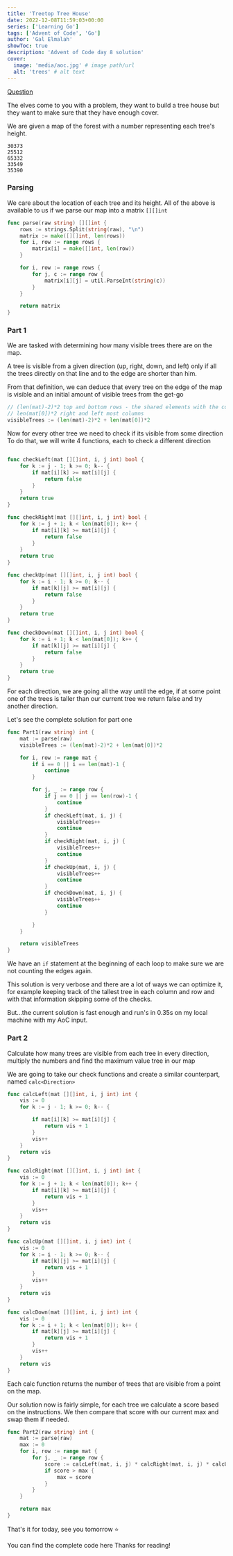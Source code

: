 ```yaml
---
title: 'Treetop Tree House'
date: 2022-12-08T11:59:03+00:00
series: ['Learning Go']
tags: ['Advent of Code', 'Go']
author: 'Gal Elmalah'
showToc: true
description: 'Advent of Code day 8 solution'
cover:
  image: 'media/aoc.jpg' # image path/url
  alt: 'trees' # alt text
---
```


[Question](https://adventofcode.com/2022/day/8)

The elves come to you with a problem, they want to build a tree house but they want to make sure that they have enough cover.

We are given a map of the forest with a number representing each tree's height.

```
30373
25512
65332
33549
35390
```

### Parsing

We care about the location of each tree and its height.
All of the above is available to us if we parse our map into a matrix `[][]int`

```go
func parse(raw string) [][]int {
	rows := strings.Split(string(raw), "\n")
	matrix := make([][]int, len(rows))
	for i, row := range rows {
		matrix[i] = make([]int, len(row))
	}

	for i, row := range rows {
		for j, c := range row {
			matrix[i][j] = util.ParseInt(string(c))
		}
	}

	return matrix
}
```

### Part 1

We are tasked with determining how many visible trees there are on the map.

A tree is visible from a given direction (up, right, down, and left) only if all the trees directly on that line and to the edge are shorter than him.

From that definition, we can deduce that every tree on the edge of the map is visible and an initial amount of visible trees from the get-go

```go
// (len(mat)-2)*2 top and bottom rows - the shared elements with the columns
// len(mat[0])*2 right and left most columns
visibleTrees := (len(mat)-2)*2 + len(mat[0])*2
```

Now for every other tree we need to check if its visible from some direction
To do that, we will write 4 functions, each to check a different direction

```go

func checkLeft(mat [][]int, i, j int) bool {
	for k := j - 1; k >= 0; k-- {
		if mat[i][k] >= mat[i][j] {
			return false
		}
	}
	return true
}

func checkRight(mat [][]int, i, j int) bool {
	for k := j + 1; k < len(mat[0]); k++ {
		if mat[i][k] >= mat[i][j] {
			return false
		}
	}
	return true
}

func checkUp(mat [][]int, i, j int) bool {
	for k := i - 1; k >= 0; k-- {
		if mat[k][j] >= mat[i][j] {
			return false
		}
	}
	return true
}

func checkDown(mat [][]int, i, j int) bool {
	for k := i + 1; k < len(mat[0]); k++ {
		if mat[k][j] >= mat[i][j] {
			return false
		}
	}
	return true
}

```

For each direction, we are going all the way until the edge, if at some point one of the trees is taller than our current tree we return false and try another direction.

Let's see the complete solution for part one

```go
func Part1(raw string) int {
	mat := parse(raw)
	visibleTrees := (len(mat)-2)*2 + len(mat[0])*2

	for i, row := range mat {
		if i == 0 || i == len(mat)-1 {
			continue
		}

		for j, _ := range row {
			if j == 0 || j == len(row)-1 {
				continue
			}
			if checkLeft(mat, i, j) {
				visibleTrees++
				continue
			}
			if checkRight(mat, i, j) {
				visibleTrees++
				continue
			}
			if checkUp(mat, i, j) {
				visibleTrees++
				continue
			}
			if checkDown(mat, i, j) {
				visibleTrees++
				continue
			}

		}
	}

	return visibleTrees
}

```

We have an `if` statement at the beginning of each loop to make sure we are not counting the edges again.

This solution is very verbose and there are a lot of ways we can optimize it, for example keeping track of the tallest tree in each column and row and with that information skipping some of the checks.

But...the current solution is fast enough and run's in 0.35s on my local machine with my AoC input.

### Part 2

Calculate how many trees are visible from each tree in every direction, multiply the numbers and find the maximum value tree in our map

We are going to take our check functions and create a similar counterpart, named `calc<Direction>`

```go
func calcLeft(mat [][]int, i, j int) int {
	vis := 0
	for k := j - 1; k >= 0; k-- {

		if mat[i][k] >= mat[i][j] {
			return vis + 1
		}
		vis++
	}
	return vis
}

func calcRight(mat [][]int, i, j int) int {
	vis := 0
	for k := j + 1; k < len(mat[0]); k++ {
		if mat[i][k] >= mat[i][j] {
			return vis + 1
		}
		vis++
	}
	return vis
}

func calcUp(mat [][]int, i, j int) int {
	vis := 0
	for k := i - 1; k >= 0; k-- {
		if mat[k][j] >= mat[i][j] {
			return vis + 1
		}
		vis++
	}
	return vis
}

func calcDown(mat [][]int, i, j int) int {
	vis := 0
	for k := i + 1; k < len(mat[0]); k++ {
		if mat[k][j] >= mat[i][j] {
			return vis + 1
		}
		vis++
	}
	return vis
}

```

Each calc function returns the number of trees that are visible from a point on the map.

Our solution now is fairly simple, for each tree we calculate a score based on the instructions.
We then compare that score with our current max and swap them if needed.

```go
func Part2(raw string) int {
	mat := parse(raw)
	max := 0
	for i, row := range mat {
		for j, _ := range row {
			score := calcLeft(mat, i, j) * calcRight(mat, i, j) * calcUp(mat, i, j) * calcDown(mat, i, j)
			if score > max {
				max = score
			}
		}
	}

	return max
}

```

That's it for today, see you tomorrow ⭐️

You can find the complete code here
Thanks for reading!
